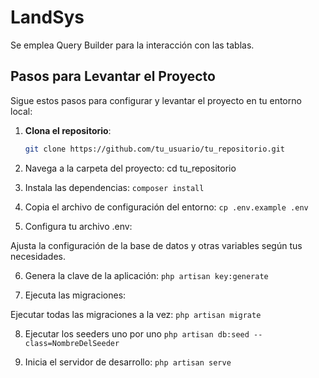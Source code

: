 # LandSys

Se emplea Query Builder para la interacción con las tablas.

## Pasos para Levantar el Proyecto

Sigue estos pasos para configurar y levantar el proyecto en tu entorno local:

1. **Clona el repositorio**:
   ```bash
   git clone https://github.com/tu_usuario/tu_repositorio.git


2. Navega a la carpeta del proyecto:
  cd tu_repositorio

3. Instala las dependencias:
  `composer install`

4. Copia el archivo de configuración del entorno:
  `cp .env.example .env`

5. Configura tu archivo .env:

  Ajusta la configuración de la base de datos y otras variables según tus necesidades.

6. Genera la clave de la aplicación:
  `php artisan key:generate`

7. Ejecuta las migraciones:

  Ejecutar todas las migraciones a la vez:
  `php artisan migrate`

8. Ejecutar los seeders uno por uno
  `php artisan db:seed --class=NombreDelSeeder`

9. Inicia el servidor de desarrollo:
  `php artisan serve`

